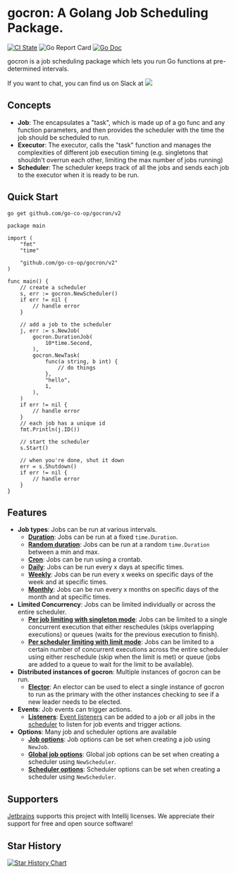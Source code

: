 # gocron: A Golang Job Scheduling Package.

[![CI State](https://github.com/go-co-op/gocron/actions/workflows/go_test.yml/badge.svg?branch=v2&event=push)](https://github.com/go-co-op/gocron/actions)
![Go Report Card](https://goreportcard.com/badge/github.com/go-co-op/gocron) [![Go Doc](https://godoc.org/github.com/go-co-op/gocron/v2?status.svg)](https://pkg.go.dev/github.com/go-co-op/gocron/v2)

gocron is a job scheduling package which lets you run Go functions at pre-determined intervals.

If you want to chat, you can find us on Slack at
[<img src="https://img.shields.io/badge/gophers-gocron-brightgreen?logo=slack">](https://gophers.slack.com/archives/CQ7T0T1FW)

## Concepts

- **Job**: The encapsulates a "task", which is made up of a go func and any function parameters, and then
  provides the scheduler with the time the job should be scheduled to run.
- **Executor**: The executor, calls the "task" function and manages the complexities of different job
  execution timing (e.g. singletons that shouldn't overrun each other, limiting the max number of jobs running)
- **Scheduler**: The scheduler keeps track of all the jobs and sends each job to the executor when
  it is ready to be run.

## Quick Start

```
go get github.com/go-co-op/gocron/v2
```

```golang
package main

import (
	"fmt"
	"time"

	"github.com/go-co-op/gocron/v2"
)

func main() {
	// create a scheduler
	s, err := gocron.NewScheduler()
	if err != nil {
		// handle error
	}

	// add a job to the scheduler
	j, err := s.NewJob(
		gocron.DurationJob(
			10*time.Second,
		),
		gocron.NewTask(
			func(a string, b int) {
				// do things
            },
			"hello",
			1,
		),
	)
	if err != nil {
		// handle error
	}
	// each job has a unique id
	fmt.Println(j.ID())

	// start the scheduler
	s.Start()

	// when you're done, shut it down
	err = s.Shutdown()
	if err != nil {
		// handle error
	}
}
```

## Features

- **Job types**: Jobs can be run at various intervals.
  - [**Duration**](https://pkg.go.dev/github.com/go-co-op/gocron/v2#DurationJob):
    Jobs can be run at a fixed `time.Duration`.
  - [**Random duration**](https://pkg.go.dev/github.com/go-co-op/gocron/v2#DurationRandomJob):
    Jobs can be run at a random `time.Duration` between a min and max.
  - [**Cron**](https://pkg.go.dev/github.com/go-co-op/gocron/v2#CronJob):
    Jobs can be run using a crontab.
  - [**Daily**](https://pkg.go.dev/github.com/go-co-op/gocron/v2#DailyJob):
    Jobs can be run every x days at specific times.
  - [**Weekly**](https://pkg.go.dev/github.com/go-co-op/gocron/v2#WeeklyJob):
    Jobs can be run every x weeks on specific days of the week and at specific times.
  - [**Monthly**](https://pkg.go.dev/github.com/go-co-op/gocron/v2#MonthlyJob):
    Jobs can be run every x months on specific days of the month and at specific times.
- **Limited Concurrency**: Jobs can be limited individually or across the entire scheduler.
  - [**Per job limiting with singleton mode**](https://pkg.go.dev/github.com/go-co-op/gocron/v2#WithSingletonMode):
    Jobs can be limited to a single concurrent execution that either reschedules (skips overlapping executions)
    or queues (waits for the previous execution to finish).
  - [**Per scheduler limiting with limit mode**](https://pkg.go.dev/github.com/go-co-op/gocron/v2#WithLimitConcurrentJobs):
    Jobs can be limited to a certain number of concurrent executions across the entire scheduler
    using either reschedule (skip when the limit is met) or queue (jobs are added to a queue to
    wait for the limit to be available).
- **Distributed instances of gocron**: Multiple instances of gocron can be run.
  - [**Elector**](https://pkg.go.dev/github.com/go-co-op/gocron/v2#WithDistributedElector):
    An elector can be used to elect a single instance of gocron to run as the primary with the
    other instances checking to see if a new leader needs to be elected.
- **Events**: Job events can trigger actions.
  - [**Listeners**](https://pkg.go.dev/github.com/go-co-op/gocron/v2#WithEventListeners):
    [Event listeners](https://pkg.go.dev/github.com/go-co-op/gocron/v2#EventListener)
    can be added to a job or all jobs in the
    [scheduler](https://pkg.go.dev/github.com/go-co-op/gocron/v2#WithGlobalJobOptions)
    to listen for job events and trigger actions.
- **Options**: Many job and scheduler options are available
  - [**Job options**](https://pkg.go.dev/github.com/go-co-op/gocron/v2#JobOption):
    Job options can be set when creating a job using `NewJob`.
  - [**Global job options**](https://pkg.go.dev/github.com/go-co-op/gocron/v2#WithGlobalJobOptions):
    Global job options can be set when creating a scheduler using `NewScheduler`.
  - [**Scheduler options**](https://pkg.go.dev/github.com/go-co-op/gocron/v2#SchedulerOption):
    Scheduler options can be set when creating a scheduler using `NewScheduler`.

## Supporters

[Jetbrains](https://www.jetbrains.com/?from=gocron) supports this project with Intellij licenses.
We appreciate their support for free and open source software!

## Star History

[![Star History Chart](https://api.star-history.com/svg?repos=go-co-op/gocron&type=Date)](https://star-history.com/#go-co-op/gocron&Date)
